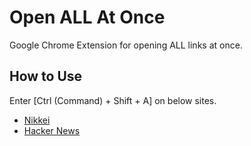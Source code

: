 # Open ALL At Once
Google Chrome Extension for opening ALL links at once.

## How to Use
Enter [Ctrl (Command) + Shift + A] on below sites.

- [Nikkei](https://www.nikkei.com/)
- [Hacker News](https://news.ycombinator.com/)
